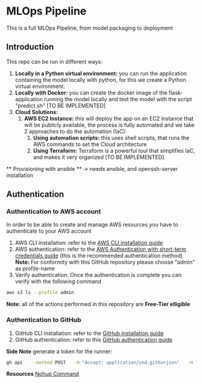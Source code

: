 # MLOps Pipeline
This is a full MLOps Pipeline, from model packaging to deployment

## Introduction
This repo can be run in different ways:
1. **Locally in a Python virtual environment:** you can run the application containing the model locally with python, for this we create a Python virtual environment.  
2. **Locally with Docker:** you can create the docker image of the flask-application running the model locally and test the model with the script "predict.sh" [TO BE IMPLEMENTED]  
3. **Cloud Solutions:**  
    1. **AWS EC2 Instance:** this will deploy the app on an EC2 instance that will be publicly available, the process is fully automated and we take 2 approaches to do the automation (IaC):  
        1. **Using automation scripts:** this uses shell scripts, that runs the AWS commands to set the Cloud architecture  
        2. **Using Terraform:** Terraform is a powerful toul that simplifies IaC, and makes it very organized [TO BE IMPLEMENTED] 

** Provisioning with ansible **
-> needs ansible, and openssh-server installation

## Authentication
### Authentication to AWS account
In order to be able to create and manage AWS resources you have to authenticate to your AWS account  
1. AWS CLI installation: refer to the [AWS CLI installation guide](https://docs.aws.amazon.com/cli/v1/userguide/cli-chap-install.html)
2. AWS authentication: refer to the [AWS Authentication with short-term credentials guide](https://docs.aws.amazon.com/cli/v1/userguide/cli-chap-authentication.html) (this is the recommended authentication method)  
**Note:** For conformity with this GitHub repository please choose "admin" as profile-name
3. Verify authentication: Once the authentication is complete you can verify with the following command
```bash
aws s3 ls --profile admin
```
**Note:** all of the actions performed in this repository are **Free-Tier elligible**
### Authentication to GitHub
1. GitHub CLI installation: refer to the [GitHub installation guide](https://github.com/cli/cli#installation)
2. GitHub authentication: refer to this [GitHub authentication guide](https://cli.github.com/manual/gh_auth_login)

**Side Note**
generate a token for the runner:
```bash
gh api   --method POST   -H "Accept: application/vnd.githu+json"   -H "X-GitHub-Api-Version: 2022-11-28"   /repos/gara2000/mlops_pipeline/actions/runners/registration-token
```

**Resources**
[Nohup Command](https://www.digitalocean.com/community/tutorials/nohup-command-in-linux)